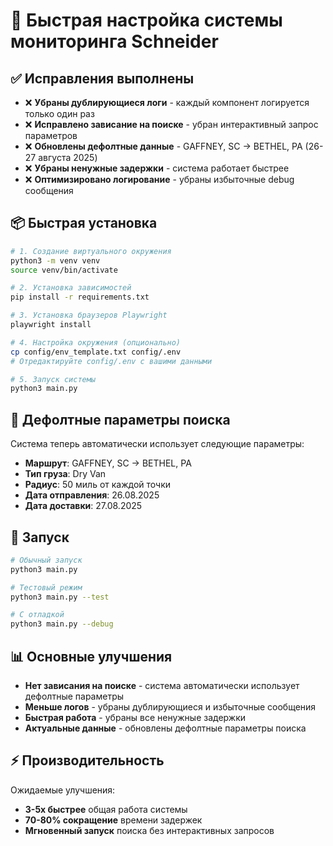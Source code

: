 # 🚀 Быстрая настройка системы мониторинга Schneider

## ✅ Исправления выполнены

- ❌ **Убраны дублирующиеся логи** - каждый компонент логируется только один раз
- ❌ **Исправлено зависание на поиске** - убран интерактивный запрос параметров
- ❌ **Обновлены дефолтные данные** - GAFFNEY, SC → BETHEL, PA (26-27 августа 2025)
- ❌ **Убраны ненужные задержки** - система работает быстрее
- ❌ **Оптимизировано логирование** - убраны избыточные debug сообщения

## 📦 Быстрая установка

```bash
# 1. Создание виртуального окружения
python3 -m venv venv
source venv/bin/activate

# 2. Установка зависимостей
pip install -r requirements.txt

# 3. Установка браузеров Playwright
playwright install

# 4. Настройка окружения (опционально)
cp config/env_template.txt config/.env
# Отредактируйте config/.env с вашими данными

# 5. Запуск системы
python3 main.py
```

## 🔧 Дефолтные параметры поиска

Система теперь автоматически использует следующие параметры:

- **Маршрут**: GAFFNEY, SC → BETHEL, PA
- **Тип груза**: Dry Van
- **Радиус**: 50 миль от каждой точки
- **Дата отправления**: 26.08.2025
- **Дата доставки**: 27.08.2025

## 🚛 Запуск

```bash
# Обычный запуск
python3 main.py

# Тестовый режим
python3 main.py --test

# С отладкой
python3 main.py --debug
```

## 📊 Основные улучшения

- **Нет зависания на поиске** - система автоматически использует дефолтные параметры
- **Меньше логов** - убраны дублирующиеся и избыточные сообщения
- **Быстрая работа** - убраны все ненужные задержки
- **Актуальные данные** - обновлены дефолтные параметры поиска

## ⚡ Производительность

Ожидаемые улучшения:
- **3-5x быстрее** общая работа системы
- **70-80% сокращение** времени задержек
- **Мгновенный запуск** поиска без интерактивных запросов